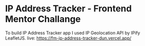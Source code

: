 # IP Address Tracker - Frontend Mentor Challange

To build IP Address Tracker app I used  IP Geolocation API by IPify LeafletJS.
live: https://fm-ip-address-tracker-dun.vercel.app/

